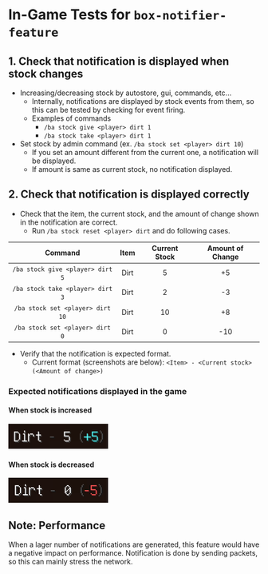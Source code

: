 # In-Game Tests for `box-notifier-feature`

## 1. Check that notification is displayed when stock changes

- Increasing/decreasing stock by autostore, gui, commands, etc...
    - Internally, notifications are displayed by stock events from them,
      so this can be tested by checking for event firing.
    - Examples of commands
        - `/ba stock give <player> dirt 1`
        - `/ba stock take <player> dirt 1`
- Set stock by admin command (ex. `/ba stock set <player> dirt 10`)
    - If you set an amount different from the current one, a notification will be displayed.
    - If amount is same as current stock, no notification displayed.

## 2. Check that notification is displayed correctly

- Check that the item, the current stock, and the amount of change shown in the notification are correct.
    - Run `/ba stock reset <player> dirt` and do following cases.

|             Command              | Item | Current Stock | Amount of Change |
|:--------------------------------:|:----:|:-------------:|:----------------:| 
| `/ba stock give <player> dirt 5` | Dirt |       5       |        +5        |
| `/ba stock take <player> dirt 3` | Dirt |       2       |        -3        |
| `/ba stock set <player> dirt 10` | Dirt |      10       |        +8        |
| `/ba stock set <player> dirt 0`  | Dirt |       0       |       -10        |

- Verify that the notification is expected format.
    - Current format (screenshots are below): `<Item> - <Current stock> (<Amount of change>)`

### Expected notifications displayed in the game

#### When stock is increased

![Notification when stock is increased](notification-increased.png)

#### When stock is decreased

![Notification when stock is decreased](notification-decreased.png)

## Note: Performance

When a lager number of notifications are generated, this feature would have a negative impact on performance. 
Notification is done by sending packets, so this can mainly stress the network.
